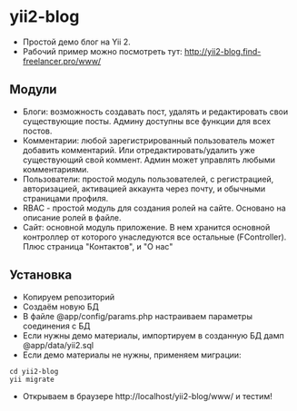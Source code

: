 yii2-blog
=========

- Простой демо блог на Yii 2.
- Рабочий пример можно посмотреть тут: http://yii2-blog.find-freelancer.pro/www/

Модули
-----------
- Блоги: возможность создавать пост, удалять и редактировать свои существующие посты. Админу доступны все функции для всех постов.
- Комментарии: любой зарегистрированный пользователь может добавить комментарий. Или отредактировать/удалить уже существующий свой коммент. Админ может управлять любыми комментариями.
- Пользователи: простой модуль пользователей, с регистрацией, авторизацией, активацией аккаунта через почту, и обычными страницами профиля.
- RBAC - простой модуль для создания ролей на сайте. Основано на описание ролей в файле.
- Сайт: основной модуль приложение. В нем хранится основной контроллер от которого унаследуются все остальные (FController). Плюс страница "Контактов", и "О нас"

Установка
---------
- Копируем репозиторий 
- Создаём новую БД 
- В файле @app/config/params.php настраиваем параметры соединения с БД 
- Если нужны демо материалы, импортируем в созданную БД дамп @app/data/yii2.sql
- Если демо материалы не нужны, применяем миграции:
~~~
cd yii2-blog
yii migrate
~~~
- Открываем в браузере http://localhost/yii2-blog/www/ и тестим!
